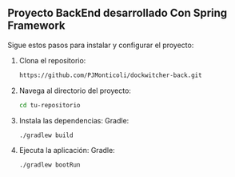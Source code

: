 ## Proyecto BackEnd desarrollado Con Spring Framework

Sigue estos pasos para instalar y configurar el proyecto:

1. Clona el repositorio:
    ```bash
    https://github.com/PJMonticoli/dockwitcher-back.git
    ```

2. Navega al directorio del proyecto:
    ```bash
    cd tu-repositorio
    ```

3. Instala las dependencias:
    Gradle:
    ```bash
    ./gradlew build
    ```

4. Ejecuta la aplicación:
   Gradle:
    ```bash
    ./gradlew bootRun
    ```

